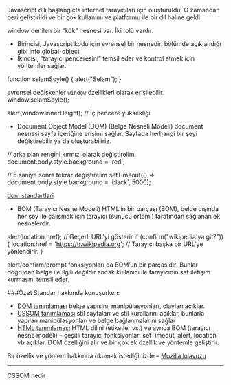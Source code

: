 Javascript dili başlangıçta internet tarayıcıları için oluşturuldu.
O zamandan beri geliştirildi ve bir çok kullanımı ve platformu ile bir dil haline geldi.

window denilen bir “kök” nesnesi var. İki rolü vardır.
  - Birincisi, Javascript kodu için evrensel bir nesnedir. bölümde açıklandığı gibi info:global-object
  - İkincisi, “tarayıcı penceresini” temsil eder ve kontrol etmek için yöntemler sağlar. 

function selamSoyle() {
    alert("Selam");
}


evrensel değişkenler `window` özellikleri olarak erişilebilir.
window.selamSoyle();

alert(window.innerHeight); // İç pencere yüksekliği


- Document Object Model (DOM) (Belge Nesneli Modeli)
document nesnesi sayfa içeriğine erişimi sağlar. Sayfada herhangi bir şeyi değiştirebilir ya da oluşturabiliriz.

// arka plan rengini kırmızı olarak değiştirelim.
document.body.style.background = 'red';

// 5 saniye sonra tekrar değiştirelim
setTimeout(() => document.body.style.background = 'black', 5000);

[dom standartlari](https://dom.spec.whatwg.org/)



- BOM (Tarayıcı Nesne Modeli)
HTML’in bir parçası (BOM), belge dışında her şey ile çalışmak için tarayıcı (sunucu ortamı) tarafından sağlanan ek nesnelerdir.

alert(location.href); // Geçerli URL'yi gösterir
if (confirm("wikipedia'ya git?")) {
  location.href = 'https://tr.wikipedia.org'; // Tarayıcı başka bir URL'ye yönlendirir.
}


alert/confirm/prompt fonksiyonları da BOM’un bir parçasıdır: Bunlar doğrudan belge ile ilgili değildir ancak kullanıcı ile tarayıcının saf iletişim kurmasını temsil eder.


###Özet
Standar hakkında konuşurken:

- [DOM tanımlaması](https://dom.spec.whatwg.org)
belge yapısını, manipülasyonları, olayları açıklar.
- [CSSOM tanımlaması](https://www.w3.org/TR/cssom-1/)
stil sayfaları ve stil kurallarını açıklar, bunlarla yapılan manipülasyonları ve belge bağlanmalarını sağlar
- [HTML tanımlaması](https://html.spec.whatwg.org)
HTML dilini (etiketler vs.) ve ayrıca BOM (tarayıcı nesne modeli) – çeşitli tarayıcı fonksiyonlar: setTimeout, alert, location vb açıklar. DOM özelliğini alır ve bir çok ek özellik ve yöntemle geliştirir.

Bir özellik ve yöntem hakkında okumak istediğinizde – [Mozilla kılavuzu](https://developer.mozilla.org/en-US/search) 


------------------------------------------------------------
CSSOM nedir